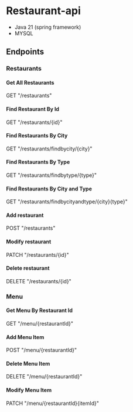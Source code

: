 # Restaurant-api
- Java 21 (spring framework)
- MYSQL

## Endpoints

### Restaurants
#### Get All Restaurants
GET "/restaurants" 

#### Find Restaurant By Id
GET "/restaurants/{id}"

#### Find Restaurants By City
GET "/restaurants/findbycity/{city}"

#### Find Restaurants By Type
GET "/restaurants/findbytype/{type}"

#### Find Restaurants By City and Type
GET "/restaurants/findbycityandtype/{city}{type}"

#### Add restaurant
POST "/restaurants"

#### Modify restaurant
PATCH "/restaurants/{id}"

#### Delete restaurant
DELETE "/restaurants/{id}"

### Menu
#### Get Menu By Restaurant Id
GET "/menu/{restaurantId}"

#### Add Menu Item
POST "/menu/{restaurantId}"

#### Delete Menu Item
DELETE "/menu/{restaurantId}"

#### Modify Menu Item
PATCH "/menu/{restaurantId}{itemId}"